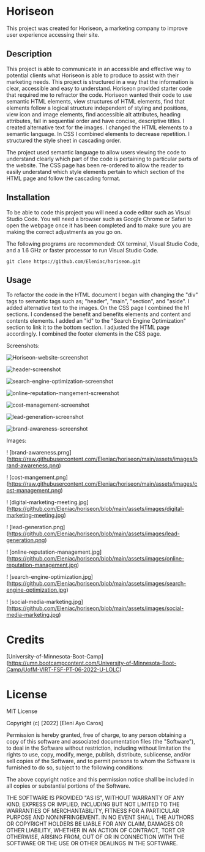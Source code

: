 # Horiseon
This project was created for Horiseon, a marketing company to improve user experience accessing their site. 
## Description
This project is able to communicate in an accessible and effective way to potential clients what Horiseon is able to produce to assist with their marketing needs. This project is structured in a way that the information is clear, accessible and easy to understand. Horiseon provided starter code that required me to refractor the code. Horiseon wanted their code to use semantic HTML elements, view structures of HTML elements, find that elements follow a logical structure independent of styling and positions, view icon and image elements, find accessible alt attributes, heading attributes, fall in sequential order and have concise, descriptive titles. 
I created alternative text for the images. I changed the HTML elements to a semantic language. In CSS I combined elements to decrease repetition. I structured the style sheet in cascading order.  

The project used semantic language to allow users viewing the code to understand clearly which part of the code is pertaining to particular parts of the website. The CSS page has been re-ordered to allow the reader to easily understand which style elements pertain to which section of the HTML page and follow the cascading format. 

## Installation 
To be able to code this project you will need a code editor such as Visual Studio Code. You will need a browser such as Google Chrome or Safari to open the webpage once it has been completed and to make sure you are making the correct adjustments as you go on. 

The following programs are recommended: OX terminal, Visual Studio Code, and a 1.6 GHz or faster processor to run Visual Studio Code.

```
git clone https://github.com/Eleniac/horiseon.git

```

## Usage

To refactor the code in the HTML document I began with changing the "div" tags to semantic tags such as; "header", "main", "section", and "aside". I added alternative text to the images. On the CSS page I combined the h1 sections. I condensed the benefit and benefits elements and content and contents elements. I added an "id" to the "Search Engine Optimization" section to link it to the bottom section. I adjusted the HTML page accordingly. I combined the footer elements in the CSS page. 

Screenshots:

![Horiseon-website-screenshot](https://raw.githubusercontent.com/Eleniac/horiseon/main/assets/images/Horiseon-website-screenshot.png)

![header-screenshot](https://raw.githubusercontent.com/Eleniac/horiseon/main/assets/images/header-screenshot.png)

![search-engine-optimization-screenshot](https://raw.githubusercontent.com/Eleniac/horiseon/main/assets/images/search-engine-optimization-screenshot.png)

![online-reputation-mangement-screenshot](https://raw.githubusercontent.com/Eleniac/horiseon/main/assets/images/online-brand-reputation-screenshot.png)

![cost-management-screenshot](https://raw.githubusercontent.com/Eleniac/horiseon/main/assets/images/cost-mangement-screenshot.png)

![lead-generation-screenshot](https://raw.githubusercontent.com/Eleniac/horiseon/main/assets/images/lead-generation-screenshot.png)

![brand-awareness-screenshot](https://raw.githubusercontent.com/Eleniac/horiseon/main/assets/images/brand-awareness-screenshot.png)

Images:

! [brand-awareness.prng] (https://raw.githubusercontent.com/Eleniac/horiseon/main/assets/images/brand-awareness.png)

! [cost-mangement.png] (https://raw.githubusercontent.com/Eleniac/horiseon/main/assets/images/cost-management.png)

! [digital-marketing-meeting.jpg] (https://github.com/Eleniac/horiseon/blob/main/assets/images/digital-marketing-meeting.jpg)

! [lead-generation.png] (https://github.com/Eleniac/horiseon/blob/main/assets/images/lead-generation.png)

! [online-reputation-management.jpg] (https://github.com/Eleniac/horiseon/blob/main/assets/images/online-reputation-management.jpg)

! [search-engine-optimization.jpg] (https://github.com/Eleniac/horiseon/blob/main/assets/images/search-engine-optimization.jpg)

! [social-media-marketing.jpg] (https://github.com/Eleniac/horiseon/blob/main/assets/images/social-media-marketing.jpg)

# Credits
[University-of-Minnesota-Boot-Camp]
(https://umn.bootcampcontent.com/University-of-Minnesota-Boot-Camp/UofM-VIRT-FSF-PT-06-2022-U-LOLC)

# License
MIT License

Copyright (c) [2022] [Eleni Ayo Caros]

Permission is hereby granted, free of charge, to any person obtaining a copy
of this software and associated documentation files (the "Software"), to deal
in the Software without restriction, including without limitation the rights
to use, copy, modify, merge, publish, distribute, sublicense, and/or sell
copies of the Software, and to permit persons to whom the Software is
furnished to do so, subject to the following conditions:

The above copyright notice and this permission notice shall be included in all
copies or substantial portions of the Software.

THE SOFTWARE IS PROVIDED "AS IS", WITHOUT WARRANTY OF ANY KIND, EXPRESS OR
IMPLIED, INCLUDING BUT NOT LIMITED TO THE WARRANTIES OF MERCHANTABILITY,
FITNESS FOR A PARTICULAR PURPOSE AND NONINFRINGEMENT. IN NO EVENT SHALL THE
AUTHORS OR COPYRIGHT HOLDERS BE LIABLE FOR ANY CLAIM, DAMAGES OR OTHER
LIABILITY, WHETHER IN AN ACTION OF CONTRACT, TORT OR OTHERWISE, ARISING FROM,
OUT OF OR IN CONNECTION WITH THE SOFTWARE OR THE USE OR OTHER DEALINGS IN THE
SOFTWARE.








